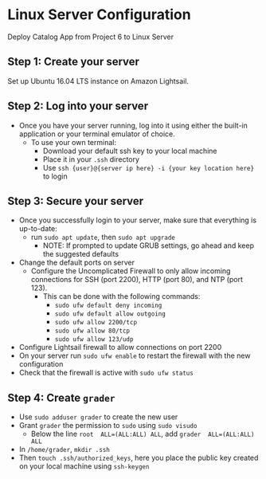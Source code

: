 # Linux Server Configuration

Deploy Catalog App from Project 6 to Linux Server

## Step 1: Create your server
Set up Ubuntu 16.04 LTS instance on Amazon Lightsail.

## Step 2: Log into your server
* Once you have your server running, log into it using either the built-in application or your terminal emulator of choice.
    * To use your own terminal:
        * Download your default ssh key to your local machine
        * Place it in your `.ssh` directory
        * Use `ssh {user}@{server ip here} -i {your key location here}` to login

## Step 3: Secure your server
* Once you successfully login to your server, make sure that everything is up-to-date:
    * run `sudo apt update`, then `sudo apt upgrade`
        * NOTE: If prompted to update GRUB settings, go ahead and keep the suggested defaults
* Change the default ports on server
    * Configure the Uncomplicated Firewall to only allow incoming connections for SSH (port 2200), HTTP (port 80), and NTP (port 123).
        * This can be done with the following commands:
            * `sudo ufw default deny incoming`
            * `sudo ufw default allow outgoing`
            * `sudo ufw allow 2200/tcp`
            * `sudo ufw allow 80/tcp`
            * `sudo ufw allow 123/udp`
* Configure Lightsail firewall to allow connections on port 2200
* On your server run `sudo ufw enable` to restart the firewall with the new configuration
* Check that the firewall is active with `sudo ufw status`

## Step 4: Create `grader`
* Use `sudo adduser grader` to create the new user
* Grant `grader` the permission to `sudo` using `sudo visudo`
    * Below the line `root  ALL=(ALL:ALL) ALL`, add `grader  ALL=(ALL:ALL) ALL`
* In `/home/grader`, `mkdir .ssh`
* Then `touch .ssh/authorized_keys`, here you place the public key created on your local machine using `ssh-keygen`


